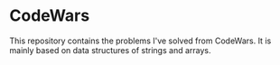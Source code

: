 # CodeWars
This repository contains the problems I've solved from CodeWars.
It is mainly based on data structures of strings and arrays.
